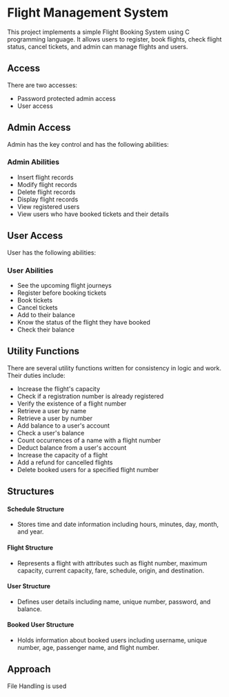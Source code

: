 # Flight Management System

This project implements a simple Flight Booking System using C programming language. It allows users to register, book flights, check flight status, cancel tickets, and admin can manage flights and users.

## Access

There are two accesses:
- Password protected admin access
- User access

## Admin Access

Admin has the key control and has the following abilities:

### Admin Abilities

- Insert flight records
- Modify flight records
- Delete flight records
- Display flight records
- View registered users
- View users who have booked tickets and their details

## User Access

User has the following abilities:

### User Abilities

- See the upcoming flight journeys
- Register before booking tickets
- Book tickets
- Cancel tickets
- Add to their balance
- Know the status of the flight they have booked
- Check their balance

## Utility Functions

There are several utility functions written for consistency in logic and work. Their duties include:

- Increase the flight's capacity
- Check if a registration number is already registered
- Verify the existence of a flight number
- Retrieve a user by name
- Retrieve a user by number
- Add balance to a user's account
- Check a user's balance
- Count occurrences of a name with a flight number
- Deduct balance from a user's account
- Increase the capacity of a flight
- Add a refund for cancelled flights
- Delete booked users for a specified flight number

## Structures

#### Schedule Structure
- Stores time and date information including hours, minutes, day, month, and year.

#### Flight Structure
- Represents a flight with attributes such as flight number, maximum capacity, current capacity, fare, schedule, origin, and destination.

#### User Structure
- Defines user details including name, unique number, password, and balance.

#### Booked User Structure
- Holds information about booked users including username, unique number, age, passenger name, and flight number.

## Approach

File Handling is used